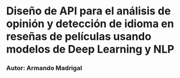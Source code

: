 # Diseño de API para el análisis de opinión y detección de idioma en reseñas de películas usando modelos de Deep Learning y NLP

### Autor: Armando Madrigal